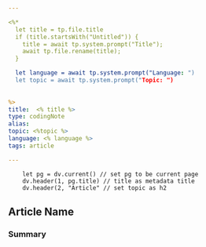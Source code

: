 ```yaml
---

<%*
  let title = tp.file.title
  if (title.startsWith("Untitled")) {
    title = await tp.system.prompt("Title");
    await tp.file.rename(title);
  } 

  let language = await tp.system.prompt("Language: ")
  let topic = await tp.system.prompt("Topic: ")
  
  
%>
title:  <% title %>
type: codingNote
alias:
topic: <%topic %> 
language: <% language %>
tags: article

---
```


```dataviewjs
	let pg = dv.current() // set pg to be current page
	dv.header(1, pg.title) // title as metadata title
	dv.header(2, "Article" // set topic as h2
```


## Article Name





### Summary

